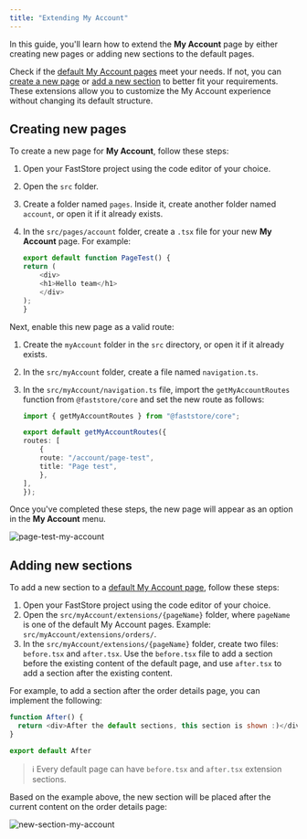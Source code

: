 ```yaml
---
title: "Extending My Account"
---
```


In this guide, you'll learn how to extend the **My Account** page by either creating new pages or adding new sections to the default pages.

Check if the [default My Account pages](https://developers.vtex.com/docs/guides/faststore/my-account-overview#default-my-account-pages) meet your needs. If not, you can [create a new page](#creating-new-pages) or [add a new section](#adding-new-sections) to better fit your requirements. These extensions allow you to customize the My Account experience without changing its default structure.

## Creating new pages

To create a new page for **My Account**, follow these steps:

1. Open your FastStore project using the code editor of your choice.
2. Open the `src` folder.
3. Create a folder named `pages`. Inside it, create another folder named `account`, or open it if it already exists.
4. In the `src/pages/account` folder, create a `.tsx` file for your new **My Account** page. For example:
	
    ```js src/pages/account/page-test.tsx
    export default function PageTest() {
    return (
        <div>
        <h1>Hello team</h1>
        </div>
    );
    }
    ```

Next, enable this new page as a valid route:

1. Create the `myAccount` folder in the `src` directory, or open it if it already exists.
2. In the `src/myAccount` folder, create a file named `navigation.ts`.
3. In the `src/myAccount/navigation.ts` file, import the `getMyAccountRoutes` function from `@faststore/core` and set the new route as follows:

    ```ts src/myAccount/navigation.ts mark=[5:7]
    import { getMyAccountRoutes } from "@faststore/core";

    export default getMyAccountRoutes({
    routes: [
        {
        route: "/account/page-test",
        title: "Page test",
        },
    ],
    });
    ```

Once you've completed these steps, the new page will appear as an option in the **My Account** menu.

![page-test-my-account](https://vtexhelp.vtexassets.com/assets/docs/src/new-page___e41daa56a05a4783e974a6c7cec08d59.png)

## Adding new sections

To add a new section to a [default My Account page](https://developers.vtex.com/docs/guides/faststore/my-account-overview#default-my-account-pages), follow these steps:

1. Open your FastStore project using the code editor of your choice.
2. Open the `src/myAccount/extensions/{pageName}` folder, where `pageName` is one of the default My Account pages. Example: `src/myAccount/extensions/orders/`.
3. In the `src/myAccount/extensions/{pageName}` folder, create two files: `before.tsx` and `after.tsx`. Use the `before.tsx` file to add a section before the existing content of the default page, and use `after.tsx` to add a section after the existing content.

For example, to add a section after the order details page, you can implement the following:
	
```js src/myAccount/extensions/orders/[id]/after.tsx
function After() {
  return <div>After the default sections, this section is shown :)</div>
}

export default After
```

>ℹ️ Every default page can have `before.tsx` and `after.tsx` extension sections.

Based on the example above, the new section will be placed after the current content on the order details page:

![new-section-my-account](https://vtexhelp.vtexassets.com/assets/docs/src/new-section___1ff45ac89fb0c8629c705bdc6b5deb36.png)
